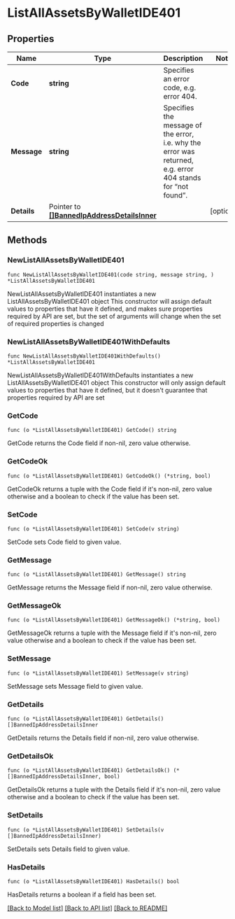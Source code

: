 # ListAllAssetsByWalletIDE401

## Properties

Name | Type | Description | Notes
------------ | ------------- | ------------- | -------------
**Code** | **string** | Specifies an error code, e.g. error 404. | 
**Message** | **string** | Specifies the message of the error, i.e. why the error was returned, e.g. error 404 stands for “not found”. | 
**Details** | Pointer to [**[]BannedIpAddressDetailsInner**](BannedIpAddressDetailsInner.md) |  | [optional] 

## Methods

### NewListAllAssetsByWalletIDE401

`func NewListAllAssetsByWalletIDE401(code string, message string, ) *ListAllAssetsByWalletIDE401`

NewListAllAssetsByWalletIDE401 instantiates a new ListAllAssetsByWalletIDE401 object
This constructor will assign default values to properties that have it defined,
and makes sure properties required by API are set, but the set of arguments
will change when the set of required properties is changed

### NewListAllAssetsByWalletIDE401WithDefaults

`func NewListAllAssetsByWalletIDE401WithDefaults() *ListAllAssetsByWalletIDE401`

NewListAllAssetsByWalletIDE401WithDefaults instantiates a new ListAllAssetsByWalletIDE401 object
This constructor will only assign default values to properties that have it defined,
but it doesn't guarantee that properties required by API are set

### GetCode

`func (o *ListAllAssetsByWalletIDE401) GetCode() string`

GetCode returns the Code field if non-nil, zero value otherwise.

### GetCodeOk

`func (o *ListAllAssetsByWalletIDE401) GetCodeOk() (*string, bool)`

GetCodeOk returns a tuple with the Code field if it's non-nil, zero value otherwise
and a boolean to check if the value has been set.

### SetCode

`func (o *ListAllAssetsByWalletIDE401) SetCode(v string)`

SetCode sets Code field to given value.


### GetMessage

`func (o *ListAllAssetsByWalletIDE401) GetMessage() string`

GetMessage returns the Message field if non-nil, zero value otherwise.

### GetMessageOk

`func (o *ListAllAssetsByWalletIDE401) GetMessageOk() (*string, bool)`

GetMessageOk returns a tuple with the Message field if it's non-nil, zero value otherwise
and a boolean to check if the value has been set.

### SetMessage

`func (o *ListAllAssetsByWalletIDE401) SetMessage(v string)`

SetMessage sets Message field to given value.


### GetDetails

`func (o *ListAllAssetsByWalletIDE401) GetDetails() []BannedIpAddressDetailsInner`

GetDetails returns the Details field if non-nil, zero value otherwise.

### GetDetailsOk

`func (o *ListAllAssetsByWalletIDE401) GetDetailsOk() (*[]BannedIpAddressDetailsInner, bool)`

GetDetailsOk returns a tuple with the Details field if it's non-nil, zero value otherwise
and a boolean to check if the value has been set.

### SetDetails

`func (o *ListAllAssetsByWalletIDE401) SetDetails(v []BannedIpAddressDetailsInner)`

SetDetails sets Details field to given value.

### HasDetails

`func (o *ListAllAssetsByWalletIDE401) HasDetails() bool`

HasDetails returns a boolean if a field has been set.


[[Back to Model list]](../README.md#documentation-for-models) [[Back to API list]](../README.md#documentation-for-api-endpoints) [[Back to README]](../README.md)



